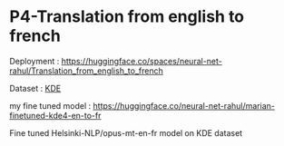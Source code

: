 # P4-Translation from english to french

Deployment : https://huggingface.co/spaces/neural-net-rahul/Translation_from_english_to_french

Dataset : [KDE](https://huggingface.co/datasets/kde4)

my fine tuned model : https://huggingface.co/neural-net-rahul/marian-finetuned-kde4-en-to-fr

Fine tuned Helsinki-NLP/opus-mt-en-fr model on KDE dataset
